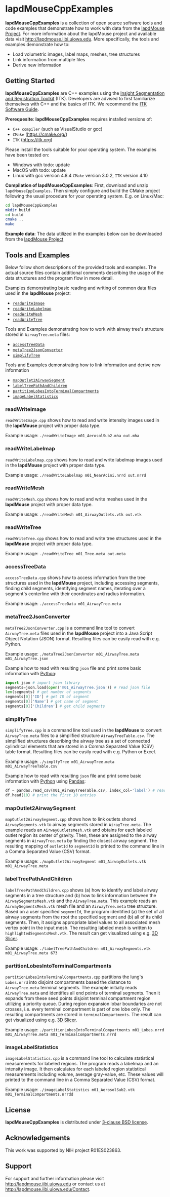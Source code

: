 # lapdMouseCppExamples

**lapdMouseCppExamples** is a collection of open source software tools and code
examples that demonstrate how to work with data from the
[lapdMouse Project](http://lapdmouse.iibi.uiowa.edu/DataRepresentation).
For more information about the lapdMouse project and available data visit
<http://lapdmouse.iibi.uiowa.edu>. More specifically, the tools and examples
demonstrate how to:
  * Load volumetric images, label maps, meshes, tree structures
  * Link information from multiple files
  * Derive new information

## Getting Started

**lapdMouseCppExamples** are C++ examples using the [Insight Segmentation and
Registration Toolkit](https://itk.org) (ITK). Developers are advised to first
familiarize themselves with C++ and the basics of ITK. We recommend the [ITK
Software Guide](https://itk.org/ITK/help/documentation.html).

**Prerequesite**: **lapdMouseCppExamples** requires installed versions of:

  * `C++ compiler` (such as VisualStudio or gcc)
  * `CMake` (https://cmake.org/)
  * `ITK` (https://itk.org)

Please install the tools suitable for your operating system. The examples have
been tested on:

  * Windows with todo: update
  * MacOS with todo: update
  * Linux with gcc version 4.8.4 `CMake` version 3.0.2, `ITK` version 4.10

**Compilation of lapdMouseCppExamples**: First, download and unzip
`lapdMouseCppExamples`. Then simply configure and build the
CMake project following the usual procedure for your operating system. E.g. on
Linux/Mac:

```sh
cd lapdMouseCppExamples
mkdir build
cd build
cmake ..
make
```

**Example data**: The data utilized in the examples below can be downloaded from
the [lapdMouse Project](http://lapdmouse.iibi.uiowa.edu/Data)

## Tools and Examples

Below follow short descriptions of the provided tools and examples. The actual
source files contain additional comments describing the usage of the data
structures and the program flow in more detail.

Examples demonstrating basic reading and writing of common data files used in
the **lapdMouse** project:

  * [`readWriteImage`](#readWriteImage)
  * [`readWriteLabelmap`](#readWriteLabelmap)
  * [`readWriteMesh`](#readWriteMesh)
  * [`readWriteTree`](#readWriteTree)

Tools and Examples demonstrating how to work with airway tree's structure stored in
`AirwayTree.meta` files:

  * [`accessTreeData`](#accessTreeData)
  * [`metaTree2JsonConverter`](#metaTree2JsonConverter)
  * [`simplifyTree`](#simplifyTree)

Tools and Examples demonstrating how to link information and derive new information

  * [`mapOutlet2AirwaySegment`](#mapOutlet2AirwaySegment)
  * [`labelTreePathAndChildren`](#labelTreePathAndChildren)
  * [`partitionLobesIntoTerminalCompartments`](#partitionLobesIntoTerminalCompartments)
  * [`imageLabelStatistics`](#imageLabelStatistics)

### readWriteImage

`readWriteImage.cpp` shows how to read and write intensity images used in the
**lapdMouse** project with proper data type.

Example usage: `./readWriteImage m01_AerosolSub2.mha out.mha`

### readWriteLabelmap

`readWriteLabelmap.cpp` shows how to read and write labelmap images used in the
**lapdMouse** project with proper data type.

Example usage: `./readWriteLabelmap m01_NearAcini.nrrd out.nrrd`

### readWriteMesh

`readWriteMesh.cpp` shows how to read and write meshes used in the
**lapdMouse** project with proper data type.

Example usage: `./readWriteMesh m01_AirwayOutlets.vtk out.vtk`

### readWriteTree

`readWriteTree.cpp` shows how to read and write tree structures used in the
**lapdMouse** project with proper data type.

Example usage: `./readWriteTree m01_Tree.meta out.meta`

### accessTreeData

`accessTreeData.cpp` shows how to access information from the tree structures
used in the **lapdMouse** project, including accessing segments, finding child
segments, identifying segment names, iterating over a segment's centerline with
their coordinates and radius information.

Example usage: `./accessTreeData m01_AirwayTree.meta`

### metaTree2JsonConverter

`metaTree2JsonConverter.cpp` is a command line tool to convert `AirwayTree.meta`
files used in the **lapdMouse** project into a Java Script Object Notation
(JSON) format. Resulting files can be easily read with e.g. Python.

Example usage: `./metaTree2JsonConverter m01_AirwayTree.meta m01_AirwayTree.json`

Example how to read with resulting `json` file and print some basic information
with [Python](https://www.python.org):

```py
import json # import json library
segments=json.load(open('m01_AirwayTree.json')) # read json file
len(segments) # get number of segments
segments[0]['ID'] # get ID of segment
segments[0]['Name'] # get name of segment
segments[0]['Children'] # get child segments
```

### simplifyTree

`simplifyTree.cpp` is a command line tool used in the **lapdMouse** to convert
`AirwayTree.meta` files to a simplified structure `AirwayTreeTable.csv`.
The simplified structures describing the airway tree as a set of connected
cylindrical elements that are stored in a Comma Separated Value (CSV) table
format. Resulting files can be easily read with e.g. Python or Excel.

Example usage: `./simplfyTree m01_AirwayTree.meta m01_AirwayTreeTable.csv`

Example how to read with resulting `json` file and print some basic information
with [Python](https://www.python.org) using [Pandas](https://pandas.pydata.org):

```py
df = pandas.read_csv(m01_AirwayTreeTable.csv, index_col='label') # read data
df.head(10) # print the first 10 entries
```

### mapOutlet2AirwaySegment

`mapOutlet2AirwaySegment.cpp` shows how to link outlets shored
`AirwaySegments.vtk` to airway segments stored in `AirayTree.meta`. The example
reads an `AirwayOutletsMesh.vtk` and obtains for each labeled outlet region its
center of gravity. Then, these are assigned to the airway segments in
`AirwayTree.meta` by finding the closest airway segment. The resulting mapping
of `outletId` to `segmentId` is printed to the command line in a Comma Separated
Value (CSV) format.

Example usage: `./mapOutlet2AirwaySegment m01_AirwayOutlets.vtk m01_AirwayTree.meta`

### labelTreePathAndChildren

`labelTreePathAndChildren.cpp` shows (a) how to identify and label airway
segments in a tree structure and (b) how to link information between the
`AirwaySegmentsMesh.vtk` and the `AirwayTree.meta`. This example reads an
`AirwaySegmentsMesh.vtk` mesh file and an `AirwayTree.meta` tree structure.
Based on a user specified `segmentId`, the program identified (a) the set of all
 airway segments from the root the specified segment and (b) all of its child
 segments. Then, it assigns appropriate label values to all associated mesh
 vertex point in the input mesh. The resulting labeled mesh is written to
 `highlightedSegmentsMesh.vtk`. The result can get visualized using e.g.
 [3D Slicer](https://www.slicer.org).

Example usage: `./labelTreePathAndChildren m01_AirwaySegments.vtk m01_AirwayTree.meta 673`

### partitionLobesIntoTerminalCompartments

`partitionLobesIntoTerminalCompartments.cpp` partitions the lung's `Lobes.nrrd`
into disjoint compartments based the distance to `AirwayTree.meta` terminal
segments. The example initially reads `AirwayTree.meta` and identifies all end
points of terminal segments. Then it expands from these seed points disjoint
terminal compartment region utilizing a priority queue. During region expansion
lobar boundaries are not crosses, i.e. every terminal compartment is part of one
lobe only. The resulting compartments are stored in `terminalCompartments`. The
result can get visualized using e.g. [3D Slicer](https://www.slicer.org).

Example usage: `./partitionLobesIntoTerminalCompartments m01_Lobes.nrrd m01_AirwayTree.meta m01_TerminalCompartments.nrrd`

### imageLabelStatistics

`imageLabelStatistics.cpp` is a command line tool to calculate statistical
measurements for labeled regions. The program reads a labelmap and an intensity
image. It then calculates for each labeled region statistical measurements
including volume, average gray-value, etc. These values will printed to the
command line in a Comma Separated Value (CSV) format.

Example usage: `./imageLabelStatistics m01_AerosolSub2.vtk  m01_TerminalCompartments.nrrdd`

## License
**lapdMouseCppExamples** is distributed under [3-clause BSD license](License.txt).

## Acknowledgements
This work was supported by NIH project R01ES023863.

## Support
For support and further information please visit <http://lapdmouse.iibi.uiowa.edu>
or contact us at http://lapdmouse.iibi.uiowa.edu/Contact.
